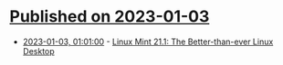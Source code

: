 # [Published on 2023-01-03](index.md)

* [2023-01-03, 01:01:00](https://soylentnews.org/article.pl?sid=23/01/01/1656207&from=rss) - [Linux Mint 21.1: The Better-than-ever Linux Desktop](https://soylentnews.org/article.pl?sid=23/01/01/1656207&from=rss)
